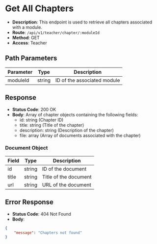 # Get All Chapters

- **Description**: This endpoint is used to retrieve all chapters associated with a module.
- **Route**: `/api/v1/teacher/chapter/:moduleId`
- **Method**: GET
- **Access**: Teacher

## Path Parameters

| Parameter | Type   | Description                  |
|-----------|--------|------------------------------|
| moduleId  | string | ID of the associated module  |

## Response

- **Status Code**: 200 OK
- **Body**: Array of chapter objects containing the following fields:
  - id: string (Chapter ID)
  - title: string (Title of the chapter)
  - description: string (Description of the chapter)
  - file: array (Array of documents associated with the chapter)

### Document Object

| Field       | Type   | Description                  |
|-------------|--------|------------------------------|
| id          | string | ID of the document           |
| title       | string | Title of the document        |
| url         | string | URL of the document          |

## Error Response

- **Status Code**: 404 Not Found
- **Body**:

```json
{
    "message": "Chapters not found"
}
